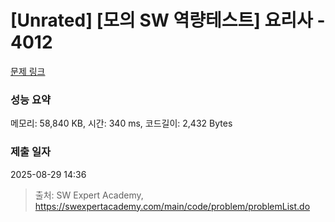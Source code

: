 # [Unrated] [모의 SW 역량테스트] 요리사 - 4012 

[문제 링크](https://swexpertacademy.com/main/code/problem/problemDetail.do?contestProbId=AWIeUtVakTMDFAVH) 

### 성능 요약

메모리: 58,840 KB, 시간: 340 ms, 코드길이: 2,432 Bytes

### 제출 일자

2025-08-29 14:36



> 출처: SW Expert Academy, https://swexpertacademy.com/main/code/problem/problemList.do